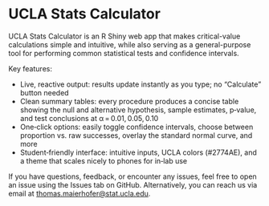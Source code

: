 # UCLA Stats Calculator

UCLA Stats Calculator is an R Shiny web app that makes critical-value calculations simple and intuitive, while also serving as a general-purpose tool for performing common statistical tests and confidence intervals. 

Key features: 
- Live, reactive output: results update instantly as you type; no “Calculate” button needed
- Clean summary tables: every procedure produces a concise table showing the null and alternative hypothesis, sample estimates, p‑value, and test conclusions at α = 0.01, 0.05, 0.10
- One‑click options: easily toggle confidence intervals, choose between proportion vs. raw successes, overlay the standard normal curve, and more
- Student‑friendly interface: intuitive inputs, UCLA colors (#2774AE), and a theme that scales nicely to phones for in‑lab use

If you have questions, feedback, or encounter any issues, feel free to open an issue using the Issues tab on GitHub. Alternatively, you can reach us via email at thomas.maierhofer@stat.ucla.edu.
